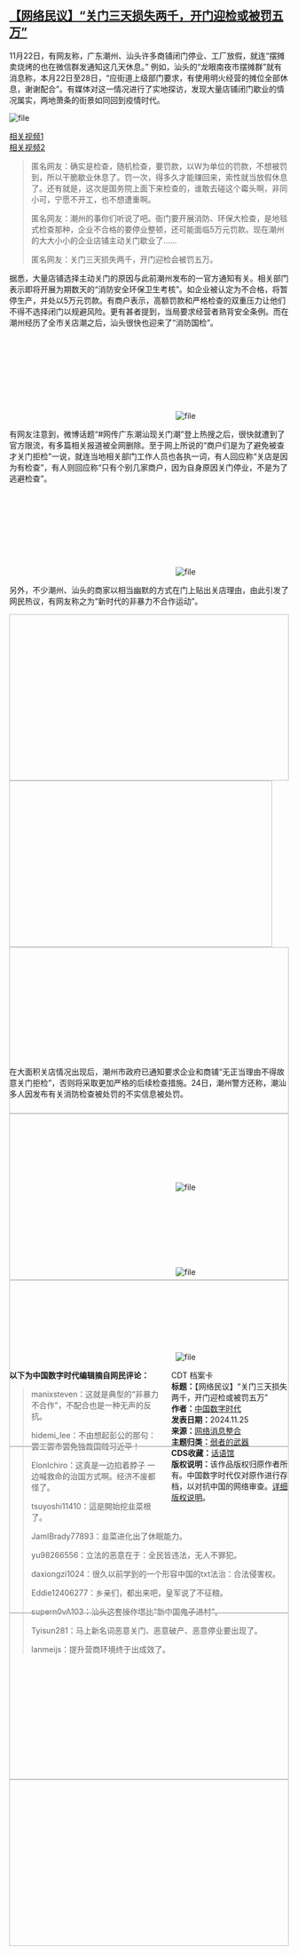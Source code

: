 <!--1732530957000-->
[【网络民议】“关门三天损失两千，开门迎检或被罚五万”](https://chinadigitaltimes.net/chinese/713431.html)
------

<p>11月22日，有网友称，广东潮州、汕头许多商铺闭门停业、工厂放假，就连“摆摊卖烧烤的也在微信群发通知这几天休息。” 例如，汕头的“龙眼南夜市摆摊群”就有消息称，本月22日至28日，“应街道上级部门要求，有使用明火经营的摊位全部休息，谢谢配合”。有媒体对这一情况进行了实地探访，发现大量店铺闭门歇业的情况属实，两地萧条的街景如同回到疫情时代。</p><p><img decoding="async" src="https://chinadigitaltimes.net/chinese/files/2024/11/image-1732526981774.png" alt="file"></p><p><a href="https://x.com/whyyoutouzhele/status/1859633820770672855" title="相关视频">相关视频1</a><br><a href="https://x.com/whyyoutouzhele/status/1860289114307956792" title="相关视频2">相关视频2</a></p><blockquote><p>匿名网友：确实是检查，随机检查，要罚款，以W为单位的罚款，不想被罚到，所以干脆歇业休息了。罚一次，得多久才能赚回来，索性就当放假休息了。还有就是，这次是国务院上面下来检查的，谁敢去碰这个霉头啊，非同小可，宁愿不开工，也不想遭重啊。</p><p>匿名网友：潮州的事你们听说了吧。衙门要开展消防、环保大检查，是地毯式检查那种，企业不合格的要停业整顿，还可能面临5万元罚款。现在潮州的大大小小的企业店铺主动关门歇业了……</p><p>匿名网友：关门三天损失两千，开门迎检会被罚五万。</p></blockquote><p>据悉，大量店铺选择主动关门的原因与此前潮州发布的一官方通知有关。相关部门表示即将开展为期数天的“消防安全环保卫生考核”。如企业被认定为不合格，将暂停生产，并处以5万元罚款。有商户表示，高额罚款和严格检查的双重压力让他们不得不选择闭门以规避风险。更有甚者提到，当局要求经营者熟背安全条例。而在潮州经历了全市关店潮之后，汕头很快也迎来了“消防国检”。</p><p><img decoding="async" src="data:image/svg+xml,%3Csvg%20xmlns='http://www.w3.org/2000/svg'%20viewBox='0%200%200%200'%3E%3C/svg%3E" alt="file" data-lazy-src="https://chinadigitaltimes.net/chinese/files/2024/11/image-1732527156054.png"><noscript><img decoding="async" src="https://chinadigitaltimes.net/chinese/files/2024/11/image-1732527156054.png" alt="file"></noscript></p><p>有网友注意到，微博话题“#网传广东潮汕现关门潮”登上热搜之后，很快就遭到了官方限流，有多篇相关报道被全网删除。至于网上所说的“商户们是为了避免被查才关门拒检”一说，就连当地相关部门工作人员也各执一词，有人回应称“关店是因为有检查”，有人则回应称“只有个别几家商户，因为自身原因关门停业，不是为了逃避检查”。</p><p><img decoding="async" src="data:image/svg+xml,%3Csvg%20xmlns='http://www.w3.org/2000/svg'%20viewBox='0%200%200%200'%3E%3C/svg%3E" alt="file" data-lazy-src="https://chinadigitaltimes.net/chinese/files/2024/11/image-1732528282946.png"><noscript><img decoding="async" src="https://chinadigitaltimes.net/chinese/files/2024/11/image-1732528282946.png" alt="file"></noscript></p><p>另外，不少潮州、汕头的商家以相当幽默的方式在门上贴出关店理由，由此引发了网民热议，有网友称之为“新时代的非暴力不合作运动”。</p><style>#jtg-713433 .modula-item .jtg-social a, .lightbox-socials.jtg-social a{ fill: #ffffff; color: #ffffff }#jtg-713433 .modula-item .jtg-social-mobile a{ fill: #ffffff; color: #ffffff }#jtg-713433 .modula-item .jtg-social svg, .lightbox-socials.jtg-social svg { height: 16px; width: 16px }#jtg-713433 .modula-item .jtg-social-mobile svg { height: 16px; width: 16px }#jtg-713433 .modula-item .jtg-social a:not(:last-child), .lightbox-socials.jtg-social a:not(:last-child) { margin-right: 10px }#jtg-713433 .modula-item .jtg-social-mobile .jtg-social-mobile-icons a:not(:last-child){ margin-right: 10px }#jtg-713433 .modula-item .figc {color:#ffffff;}#jtg-713433 .modula-item .modula-item-content { transform: scale(1) }#jtg-713433 { width:100%;}#jtg-713433 .modula-items{height:800px;}@media screen and (max-width: 992px) {#jtg-713433 .modula-items{height:800px;}}@media screen and (max-width: 768px) {#jtg-713433 .modula-items{height:800px;}}#jtg-713433 .modula-items .figc p.description { font-size:14px; }#jtg-713433 .modula-items .figc p.description { color:#ffffff;}#jtg-713433.modula-gallery .modula-item > a, #jtg-713433.modula-gallery .modula-item, #jtg-713433.modula-gallery .modula-item-content > a:not(.modula-no-follow) { cursor:zoom-in; } #jtg-713433.modula-gallery .modula-item-content .modula-no-follow { cursor: default; } #jtg-713433 .modula-item .modula-item-overlay, #jtg-713433 .modula-item.effect-layla, #jtg-713433  .modula-item.effect-ruby,#jtg-713433 .modula-item.effect-bubba,#jtg-713433 .modula-item.effect-sarah,#jtg-713433 .modula-item.effect-milo,#jtg-713433 .modula-item.effect-julia,#jtg-713433 .modula-item.effect-hera,#jtg-713433 .modula-item.effect-winston,#jtg-713433 .modula-item.effect-selena,#jtg-713433 .modula-item.effect-terry,#jtg-713433 .modula-item.effect-phoebe,#jtg-713433 .modula-item.effect-apollo{ background-color:#ffffff; }#jtg-713433  .modula-item.effect-oscar { background: -webkit-linear-gradient(45deg,#ffffff 0,#9b4a1b 40%,#ffffff 100%);background: linear-gradient(45deg,#ffffff 0,#9b4a1b 40%,#ffffff 100%);}#jtg-713433  .modula-item.effect-roxy {background: -webkit-linear-gradient(45deg,#ffffff 0,#05abe0 100%);background: linear-gradient(45deg,#ffffff 0,#05abe0 100%);}#jtg-713433 .modula-item.effect-dexter {background: -webkit-linear-gradient(top,#ffffff 0,rgba(104,60,19,1) 100%); background: linear-gradient(to bottom,#ffffff 0,rgba(104,60,19,1) 100%);}#jtg-713433  .modula-item.effect-jazz {background: -webkit-linear-gradient(-45deg,#ffffff 0,#f33f58 100%);background: linear-gradient(-45deg,#ffffff 0,#f33f58 100%);}#jtg-713433 .modula-item.effect-lexi {background: -webkit-linear-gradient(-45deg,#ffffff 0,#fff 100%);background: linear-gradient(-45deg,#ffffff 0,#fff 100%);}#jtg-713433 .modula-item.effect-duke {background: -webkit-linear-gradient(-45deg,#ffffff 0,#cc6055 100%);background: linear-gradient(-45deg,#ffffff 0,#cc6055 100%);}#jtg-713433 .modula-item.effect-ming .figc::before {border: 2px solid #ffffff; box-shadow: 0 0 0 100vmax rgba(255,255,255,0.5);}#jtg-713433 .modula-item:hover img { opacity: 0.5; }#jtg-713433 .jtg-title {font-weight:400; }#jtg-713433 p.description {font-weight:normal; }#jtg-713433:not(.modula-loaded-scale)  .modula-item .modula-item-content { transform: scale(1) translate(0px,0px) rotate(0deg); }@keyframes modulaScaling { 0% {transform: scale(1) translate(0px,p0x) rotate(0deg);} 50%{transform: scale(1) translate(0px,0px) rotate(0deg);}100%{transform: scale(1) translate(0px,p0x) rotate(0deg);}}#jtg-713433.modula-gallery .modula-item.effect-terry .jtg-social a:not(:last-child){margin-bottom:10px;}.modula-fancybox-container.modula-lightbox-jtg-713433 .modula-fancybox-caption .modula-fancybox-caption__body, .modula-fancybox-container.modula-lightbox-jtg-713433 .modula-fancybox-caption .modula-fancybox-caption__body p {text-align:left}html body .modula.modula-columns .modula-items.grid-gallery .modula-item.effect-under .modula-item-content { height:auto;}@media all and (max-width: 768px) { .modula-gallery .modula-item.effect-under.modula-caption-effect-item.jg-entry { margin-top: 10px; } }.modula-fancybox-container.modula-lightbox-jtg-713433 .fancybox__caption {align-self:flex-start}.modula-fancybox-container.modula-lightbox-jtg-713433 {--fancybox-bg:rgba(30,30,30,0.9);--fancybox-opacity:1 !important;}.modula-fancybox-container.modula-lightbox-jtg-713433 .fancybox__caption {align-self:flex-start}@media screen and (max-width:480px){#jtg-713433 .modula-item .figc .jtg-title {  font-size: 12px; }#jtg-713433 .modula-items .figc p.description { color:#ffffff;font-size:10px; }}</style><!-- Gallery Container --><div id="jtg-713433" class="modula modula-gallery modula-creative-gallery" data-config="{&quot;height&quot;:800,&quot;tabletHeight&quot;:800,&quot;mobileHeight&quot;:800,&quot;desktopHeight&quot;:800,&quot;enableTwitter&quot;:false,&quot;enableWhatsapp&quot;:false,&quot;enableFacebook&quot;:false,&quot;enablePinterest&quot;:false,&quot;enableLinkedin&quot;:false,&quot;enableEmail&quot;:false,&quot;randomFactor&quot;:0.5,&quot;type&quot;:&quot;creative-gallery&quot;,&quot;columns&quot;:12,&quot;gutter&quot;:10,&quot;mobileGutter&quot;:10,&quot;tabletGutter&quot;:10,&quot;desktopGutter&quot;:10,&quot;enableResponsive&quot;:&quot;0&quot;,&quot;tabletColumns&quot;:2,&quot;mobileColumns&quot;:1,&quot;lazyLoad&quot;:true,&quot;lightboxOpts&quot;:{&quot;animated&quot;:true,&quot;Thumbs&quot;:{&quot;type&quot;:&quot;modern&quot;,&quot;showOnStart&quot;:false,&quot;position&quot;:&quot;bottom&quot;},&quot;Toolbar&quot;:{&quot;display&quot;:{&quot;right&quot;:[&quot;close&quot;],&quot;left&quot;:[&quot;infobar&quot;]},&quot;enabled&quot;:true},&quot;Carousel&quot;:{&quot;Panzoom&quot;:{&quot;touch&quot;:true},&quot;infinite&quot;:false,&quot;transition&quot;:&quot;fade&quot;},&quot;keyboard&quot;:{&quot;Escape&quot;:&quot;close&quot;,&quot;Delete&quot;:&quot;close&quot;,&quot;Backspace&quot;:&quot;close&quot;,&quot;PageUp&quot;:&quot;next&quot;,&quot;PageDown&quot;:&quot;prev&quot;,&quot;ArrowUp&quot;:&quot;prev&quot;,&quot;ArrowDown&quot;:&quot;next&quot;,&quot;ArrowRight&quot;:&quot;next&quot;,&quot;ArrowLeft&quot;:&quot;prev&quot;},&quot;touch&quot;:{&quot;vertical&quot;:true,&quot;momentum&quot;:true},&quot;backdropClick&quot;:false,&quot;l10n&quot;:{&quot;CLOSE&quot;:&quot;Close&quot;,&quot;NEXT&quot;:&quot;Next&quot;,&quot;PREV&quot;:&quot;Previous&quot;,&quot;Error&quot;:&quot;The requested content cannot be loaded. Please try again later.&quot;,&quot;PLAY_START&quot;:&quot;Start slideshow&quot;,&quot;PLAY_STOP&quot;:&quot;Pause slideshow&quot;,&quot;FULL_SCREEN&quot;:&quot;Full screen&quot;,&quot;THUMBS&quot;:&quot;Thumbnails&quot;,&quot;DOWNLOAD&quot;:&quot;Download&quot;,&quot;SHARE&quot;:&quot;Share&quot;,&quot;ZOOM&quot;:&quot;Zoom&quot;,&quot;EMAIL&quot;:&quot;Here is the link to the image : %%image_link%% and this is the link to the gallery : %%gallery_link%%&quot;,&quot;MODAL&quot;:&quot;You can close this modal content with the ESC key&quot;,&quot;ERROR&quot;:&quot;Something Went Wrong, Please Try Again Later&quot;,&quot;IMAGE_ERROR&quot;:&quot;Image Not Found&quot;,&quot;ELEMENT_NOT_FOUND&quot;:&quot;HTML Element Not Found&quot;,&quot;AJAX_NOT_FOUND&quot;:&quot;Error Loading AJAX : Not Found&quot;,&quot;AJAX_FORBIDDEN&quot;:&quot;Error Loading AJAX : Forbidden&quot;,&quot;IFRAME_ERROR&quot;:&quot;Error Loading Page&quot;,&quot;TOGGLE_ZOOM&quot;:&quot;Toggle zoom level&quot;,&quot;TOGGLE_THUMBS&quot;:&quot;Toggle thumbnails&quot;,&quot;TOGGLE_SLIDESHOW&quot;:&quot;Toggle slideshow&quot;,&quot;TOGGLE_FULLSCREEN&quot;:&quot;Toggle full-screen mode&quot;},&quot;Images&quot;:{&quot;Panzoom&quot;:{&quot;maxScale&quot;:2}},&quot;toolbar&quot;:true,&quot;wheel&quot;:false,&quot;animationEffect&quot;:&quot;false&quot;,&quot;transitionEffect&quot;:&quot;fade&quot;,&quot;mainClass&quot;:&quot;modula-fancybox-container modula-lightbox-jtg-713433&quot;,&quot;Html&quot;:{&quot;videoAutoplay&quot;:0,&quot;videoTpl&quot;:&quot;<video class=\&quot;fancybox__html5video\&quot; controls muted playsinline controlsList controlsList=\&quot;nodownload\&quot; poster=\&quot;{{poster}}\&quot; src=\&quot;{{src}}\&quot; type=\&quot;{{format}}\&quot; >  Sorry, your browser doesn't support embedded videos, <a href=\&quot;{{src}}\&quot;> download <\/a> and watch with your favorite video player! <\/video>&quot;}},&quot;inView&quot;:false,&quot;email_subject&quot;:&quot;Check out this awesome image !!&quot;,&quot;email_message&quot;:&quot;Here is the link to the image : %%image_link%% and this is the link to the gallery : %%gallery_link%%&quot;,&quot;lightbox&quot;:&quot;fancybox&quot;,&quot;filterClick&quot;:&quot;0&quot;,&quot;dropdownFilters&quot;:&quot;0&quot;,&quot;defaultActiveFilter&quot;:&quot;all&quot;,&quot;initLightbox&quot;:&quot;modula_pro_init_lightbox&quot;,&quot;haveFilters&quot;:0,&quot;lightbox_devices&quot;:&quot;both&quot;}"><!-- Items Container --><div class="modula-items"><div class="modula-item effect-pufrobo jtg-filter-all jtg-filter-"><div class="modula-item-overlay"></div><div class="modula-item-content"><a data-image-id="713441" tabindex="0" rel="jtg-713433" data-caption="<span class=&quot;modula-caption-description&quot;></span>" aria-label="Open image in lightbox" role="button" data-thumb="https://chinadigitaltimes.net/chinese/files/2024/11/008tU0Tely1hvwjpgxb58j30sg0n6n0o.jpg" class="tile-inner modula-item-link"></a><img class="pic wp-image-713441 lazyload" data-valign="middle" data-halign="center" alt="" data-full="https://chinadigitaltimes.net/chinese/files/2024/11/008tU0Tely1hvwjpgxb58j30sg0n6n0o.jpg" title="008tU0Tely1hvwjpgxb58j30sg0n6n0o" width="564" height="300" data-src="https://chinadigitaltimes.net/chinese/files/2024/11/008tU0Tely1hvwjpgxb58j30sg0n6n0o-564x300.jpg" data-caption="" data-source="modula"><div class="figc no-description"><div class="figc-inner"></div></div></div></div><div class="modula-item effect-pufrobo jtg-filter-all jtg-filter-"><div class="modula-item-overlay"></div><div class="modula-item-content"><a data-image-id="713442" tabindex="0" rel="jtg-713433" data-caption="<span class=&quot;modula-caption-description&quot;></span>" aria-label="Open image in lightbox" role="button" data-thumb="https://chinadigitaltimes.net/chinese/files/2024/11/008tU0Tely1hvwjph91xwj30d60sgq4z.jpg" class="tile-inner modula-item-link"></a><img class="pic wp-image-713442 lazyload" data-valign="middle" data-halign="center" alt="" data-full="https://chinadigitaltimes.net/chinese/files/2024/11/008tU0Tely1hvwjph91xwj30d60sgq4z.jpg" title="008tU0Tely1hvwjph91xwj30d60sgq4z" width="474" height="300" data-src="https://chinadigitaltimes.net/chinese/files/2024/11/008tU0Tely1hvwjph91xwj30d60sgq4z-474x300.jpg" data-caption="" data-source="modula"><div class="figc no-description"><div class="figc-inner"></div></div></div></div><div class="modula-item effect-pufrobo jtg-filter-all jtg-filter-"><div class="modula-item-overlay"></div><div class="modula-item-content"><a data-image-id="713443" tabindex="0" rel="jtg-713433" data-caption="<span class=&quot;modula-caption-description&quot;></span>" aria-label="Open image in lightbox" role="button" data-thumb="https://chinadigitaltimes.net/chinese/files/2024/11/008tU0Tely1hvwjphi2v1j30ky0sgn09.jpg" class="tile-inner modula-item-link"></a><img class="pic wp-image-713443 lazyload" data-valign="middle" data-halign="center" alt="" data-full="https://chinadigitaltimes.net/chinese/files/2024/11/008tU0Tely1hvwjphi2v1j30ky0sgn09.jpg" title="008tU0Tely1hvwjphi2v1j30ky0sgn09" width="564" height="300" data-src="https://chinadigitaltimes.net/chinese/files/2024/11/008tU0Tely1hvwjphi2v1j30ky0sgn09-564x300.jpg" data-caption="" data-source="modula"><div class="figc no-description"><div class="figc-inner"></div></div></div></div><div class="modula-item effect-pufrobo jtg-filter-all jtg-filter-"><div class="modula-item-overlay"></div><div class="modula-item-content"><a data-image-id="713444" tabindex="0" rel="jtg-713433" data-caption="<span class=&quot;modula-caption-description&quot;></span>" aria-label="Open image in lightbox" role="button" data-thumb="https://chinadigitaltimes.net/chinese/files/2024/11/008tU0Tely1hvwjphr7guj30zt0pidjm.jpg" class="tile-inner modula-item-link"></a><img class="pic wp-image-713444 lazyload" data-valign="middle" data-halign="center" alt="" data-full="https://chinadigitaltimes.net/chinese/files/2024/11/008tU0Tely1hvwjphr7guj30zt0pidjm.jpg" title="008tU0Tely1hvwjphr7guj30zt0pidjm" width="564" height="300" data-src="https://chinadigitaltimes.net/chinese/files/2024/11/008tU0Tely1hvwjphr7guj30zt0pidjm-564x300.jpg" data-caption="" data-source="modula"><div class="figc no-description"><div class="figc-inner"></div></div></div></div><div class="modula-item effect-pufrobo jtg-filter-all jtg-filter-"><div class="modula-item-overlay"></div><div class="modula-item-content"><a data-image-id="713445" tabindex="0" rel="jtg-713433" data-caption="<span class=&quot;modula-caption-description&quot;></span>" aria-label="Open image in lightbox" role="button" data-thumb="https://chinadigitaltimes.net/chinese/files/2024/11/GdF0MI7agAMwxfD.jpeg" class="tile-inner modula-item-link"></a><img class="pic wp-image-713445 lazyload" data-valign="middle" data-halign="center" alt="" data-full="https://chinadigitaltimes.net/chinese/files/2024/11/GdF0MI7agAMwxfD.jpeg" title="GdF0MI7agAMwxfD" width="564" height="300" data-src="https://chinadigitaltimes.net/chinese/files/2024/11/GdF0MI7agAMwxfD-564x300.jpeg" data-caption="" data-source="modula"><div class="figc no-description"><div class="figc-inner"></div></div></div></div><div class="modula-item effect-pufrobo jtg-filter-all jtg-filter-"><div class="modula-item-overlay"></div><div class="modula-item-content"><a data-image-id="713446" tabindex="0" rel="jtg-713433" data-caption="<span class=&quot;modula-caption-description&quot;></span>" aria-label="Open image in lightbox" role="button" data-thumb="https://chinadigitaltimes.net/chinese/files/2024/11/GdG262OagAMJ9Ow.jpeg" class="tile-inner modula-item-link"></a><img class="pic wp-image-713446 lazyload" data-valign="middle" data-halign="center" alt="" data-full="https://chinadigitaltimes.net/chinese/files/2024/11/GdG262OagAMJ9Ow.jpeg" title="GdG262OagAMJ9Ow" width="564" height="300" data-src="https://chinadigitaltimes.net/chinese/files/2024/11/GdG262OagAMJ9Ow-564x300.jpeg" data-caption="" data-source="modula"><div class="figc no-description"><div class="figc-inner"></div></div></div></div><div class="modula-item effect-pufrobo jtg-filter-all jtg-filter-"><div class="modula-item-overlay"></div><div class="modula-item-content"><a data-image-id="713448" tabindex="0" rel="jtg-713433" data-caption="<span class=&quot;modula-caption-description&quot;></span>" aria-label="Open image in lightbox" role="button" data-thumb="https://chinadigitaltimes.net/chinese/files/2024/11/Ok0Q82h4a6DBvc9YU8Pz.jpg" class="tile-inner modula-item-link"></a><img class="pic wp-image-713448 lazyload" data-valign="middle" data-halign="center" alt="" data-full="https://chinadigitaltimes.net/chinese/files/2024/11/Ok0Q82h4a6DBvc9YU8Pz.jpg" title="Ok0Q82h4a6DBvc9YU8Pz" width="564" height="300" data-src="https://chinadigitaltimes.net/chinese/files/2024/11/Ok0Q82h4a6DBvc9YU8Pz-564x300.jpg" data-caption="" data-source="modula"><div class="figc no-description"><div class="figc-inner"></div></div></div></div><div class="modula-item effect-pufrobo jtg-filter-all jtg-filter-"><div class="modula-item-overlay"></div><div class="modula-item-content"><a data-image-id="713449" tabindex="0" rel="jtg-713433" data-caption="<span class=&quot;modula-caption-description&quot;></span>" aria-label="Open image in lightbox" role="button" data-thumb="https://chinadigitaltimes.net/chinese/files/2024/11/photo.jpeg" class="tile-inner modula-item-link"></a><img class="pic wp-image-713449 lazyload" data-valign="middle" data-halign="center" alt="" data-full="https://chinadigitaltimes.net/chinese/files/2024/11/photo.jpeg" title="photo" width="564" height="300" data-src="https://chinadigitaltimes.net/chinese/files/2024/11/photo-564x300.jpeg" data-caption="" data-source="modula"><div class="figc no-description"><div class="figc-inner"></div></div></div></div></div><script type="application/ld+json">{"@context": "http://schema.org","@type"   : "ImageGallery","id"      : "https://chinadigitaltimes.net/chinese/713431.html/","url"     : "https://chinadigitaltimes.net/chinese/713431.html/"}</script></div><p>在大面积关店情况出现后，潮州市政府已通知要求企业和商铺“无正当理由不得故意关门拒检”，否则将采取更加严格的后续检查措施。24日，潮州警方还称，潮汕多人因发布有关消防检查被处罚的不实信息被处罚。</p><p><img decoding="async" src="data:image/svg+xml,%3Csvg%20xmlns='http://www.w3.org/2000/svg'%20viewBox='0%200%200%200'%3E%3C/svg%3E" alt="file" data-lazy-src="https://chinadigitaltimes.net/chinese/files/2024/11/image-1732529913231.png"><noscript><img decoding="async" src="https://chinadigitaltimes.net/chinese/files/2024/11/image-1732529913231.png" alt="file"></noscript><br><img decoding="async" src="data:image/svg+xml,%3Csvg%20xmlns='http://www.w3.org/2000/svg'%20viewBox='0%200%200%200'%3E%3C/svg%3E" alt="file" data-lazy-src="https://chinadigitaltimes.net/chinese/files/2024/11/image-1732529941485.png"><noscript><img decoding="async" src="https://chinadigitaltimes.net/chinese/files/2024/11/image-1732529941485.png" alt="file"></noscript><br><img decoding="async" src="data:image/svg+xml,%3Csvg%20xmlns='http://www.w3.org/2000/svg'%20viewBox='0%200%200%200'%3E%3C/svg%3E" alt="file" data-lazy-src="https://chinadigitaltimes.net/chinese/files/2024/11/image-1732529137536.png"><noscript><img decoding="async" src="https://chinadigitaltimes.net/chinese/files/2024/11/image-1732529137536.png" alt="file"></noscript></p><div style="width:42%;float:right;padding-left:20px;"><div class="su-spoiler su-spoiler-style-fancy su-spoiler-icon-chevron-circle" data-scroll-offset="0" data-anchor-in-url="no"><div class="su-spoiler-title" tabindex="0" role="button"><span class="su-spoiler-icon"></span>CDT 档案卡</div><div class="su-spoiler-content su-u-clearfix su-u-trim"><strong>标题：</strong>【网络民议】“关门三天损失两千，开门迎检或被罚五万”<br><strong>作者：</strong><a href="https://chinadigitaltimes.net/space/中国数字时代" target="_blank">中国数字时代</a><br><strong>发表日期：</strong>2024.11.25<br><strong>来源：</strong><a href="" target="_blank">网络消息整合</a><br><strong>主题归类：</strong><a href="https://chinadigitaltimes.net/space/弱者的武器" target="_blank">弱者的武器</a><br><strong>CDS收藏：</strong><a href="https://chinadigitaltimes.net/space/%E8%AF%9D%E8%AF%AD%E9%A6%86" target="_blank" rel="noopener">话语馆</a><br><strong>版权说明：</strong>该作品版权归原作者所有。中国数字时代仅对原作进行存档，以对抗中国的网络审查。<a href="https://chinadigitaltimes.net/chinese/copyright">详细版权说明</a>。</div></div></div><p><strong>以下为中国数字时代编辑摘自网民评论：</strong></p><blockquote><p>manixsteven：这就是典型的“非暴力不合作”，不配合也是一种无声的反抗。</p><p>hidemi_lee：不由想起彭公的那句：罢工罢市罢免独裁国贼习近平！</p><p>ElonIchiro：这真是一边掐着脖子 一边喊救命的治国方式啊。经济不废都怪了。</p><p>tsuyoshi11410：這是開始挖韭菜根了。</p><p>JamIBrady77893：韭菜进化出了休眠能力。</p><p>yu98266556：立法的恶意在于：全民皆违法，无人不罪犯。</p><p>daxiongzi1024：很久以前学到的一个形容中国的txt法治：合法侵害权。</p><p>Eddie12406277：乡亲们，都出来吧，皇军说了不征粮。</p><p>supern0vA103：汕头这套操作堪比“新中国鬼子进村”。</p><p>Tyisun281：马上新名词恶意关门、恶意破产、恶意停业要出现了。</p><p>lanmeijs：提升营商环境终于出成效了。</p></blockquote><div class="addtoany_share_save_container addtoany_content addtoany_content_bottom"><div class="a2a_kit a2a_kit_size_32 addtoany_list" data-a2a-url="https://chinadigitaltimes.net/chinese/713431.html" data-a2a-title="【网络民议】“关门三天损失两千，开门迎检或被罚五万”"><a class="a2a_button_facebook" href="https://www.addtoany.com/add_to/facebook?linkurl=https%3A%2F%2Fchinadigitaltimes.net%2Fchinese%2F713431.html&amp;linkname=%E3%80%90%E7%BD%91%E7%BB%9C%E6%B0%91%E8%AE%AE%E3%80%91%E2%80%9C%E5%85%B3%E9%97%A8%E4%B8%89%E5%A4%A9%E6%8D%9F%E5%A4%B1%E4%B8%A4%E5%8D%83%EF%BC%8C%E5%BC%80%E9%97%A8%E8%BF%8E%E6%A3%80%E6%88%96%E8%A2%AB%E7%BD%9A%E4%BA%94%E4%B8%87%E2%80%9D" title="Facebook" rel="nofollow noopener" target="_blank"></a><a class="a2a_button_twitter" href="https://www.addtoany.com/add_to/twitter?linkurl=https%3A%2F%2Fchinadigitaltimes.net%2Fchinese%2F713431.html&amp;linkname=%E3%80%90%E7%BD%91%E7%BB%9C%E6%B0%91%E8%AE%AE%E3%80%91%E2%80%9C%E5%85%B3%E9%97%A8%E4%B8%89%E5%A4%A9%E6%8D%9F%E5%A4%B1%E4%B8%A4%E5%8D%83%EF%BC%8C%E5%BC%80%E9%97%A8%E8%BF%8E%E6%A3%80%E6%88%96%E8%A2%AB%E7%BD%9A%E4%BA%94%E4%B8%87%E2%80%9D" title="Twitter" rel="nofollow noopener" target="_blank"></a><a class="a2a_button_telegram" href="https://www.addtoany.com/add_to/telegram?linkurl=https%3A%2F%2Fchinadigitaltimes.net%2Fchinese%2F713431.html&amp;linkname=%E3%80%90%E7%BD%91%E7%BB%9C%E6%B0%91%E8%AE%AE%E3%80%91%E2%80%9C%E5%85%B3%E9%97%A8%E4%B8%89%E5%A4%A9%E6%8D%9F%E5%A4%B1%E4%B8%A4%E5%8D%83%EF%BC%8C%E5%BC%80%E9%97%A8%E8%BF%8E%E6%A3%80%E6%88%96%E8%A2%AB%E7%BD%9A%E4%BA%94%E4%B8%87%E2%80%9D" title="Telegram" rel="nofollow noopener" target="_blank"></a><a class="a2a_button_reddit" href="https://www.addtoany.com/add_to/reddit?linkurl=https%3A%2F%2Fchinadigitaltimes.net%2Fchinese%2F713431.html&amp;linkname=%E3%80%90%E7%BD%91%E7%BB%9C%E6%B0%91%E8%AE%AE%E3%80%91%E2%80%9C%E5%85%B3%E9%97%A8%E4%B8%89%E5%A4%A9%E6%8D%9F%E5%A4%B1%E4%B8%A4%E5%8D%83%EF%BC%8C%E5%BC%80%E9%97%A8%E8%BF%8E%E6%A3%80%E6%88%96%E8%A2%AB%E7%BD%9A%E4%BA%94%E4%B8%87%E2%80%9D" title="Reddit" rel="nofollow noopener" target="_blank"></a><a class="a2a_button_whatsapp" href="https://www.addtoany.com/add_to/whatsapp?linkurl=https%3A%2F%2Fchinadigitaltimes.net%2Fchinese%2F713431.html&amp;linkname=%E3%80%90%E7%BD%91%E7%BB%9C%E6%B0%91%E8%AE%AE%E3%80%91%E2%80%9C%E5%85%B3%E9%97%A8%E4%B8%89%E5%A4%A9%E6%8D%9F%E5%A4%B1%E4%B8%A4%E5%8D%83%EF%BC%8C%E5%BC%80%E9%97%A8%E8%BF%8E%E6%A3%80%E6%88%96%E8%A2%AB%E7%BD%9A%E4%BA%94%E4%B8%87%E2%80%9D" title="WhatsApp" rel="nofollow noopener" target="_blank"></a><a class="a2a_button_email" href="https://www.addtoany.com/add_to/email?linkurl=https%3A%2F%2Fchinadigitaltimes.net%2Fchinese%2F713431.html&amp;linkname=%E3%80%90%E7%BD%91%E7%BB%9C%E6%B0%91%E8%AE%AE%E3%80%91%E2%80%9C%E5%85%B3%E9%97%A8%E4%B8%89%E5%A4%A9%E6%8D%9F%E5%A4%B1%E4%B8%A4%E5%8D%83%EF%BC%8C%E5%BC%80%E9%97%A8%E8%BF%8E%E6%A3%80%E6%88%96%E8%A2%AB%E7%BD%9A%E4%BA%94%E4%B8%87%E2%80%9D" title="Email" rel="nofollow noopener" target="_blank"></a><a class="a2a_button_copy_link" href="https://www.addtoany.com/add_to/copy_link?linkurl=https%3A%2F%2Fchinadigitaltimes.net%2Fchinese%2F713431.html&amp;linkname=%E3%80%90%E7%BD%91%E7%BB%9C%E6%B0%91%E8%AE%AE%E3%80%91%E2%80%9C%E5%85%B3%E9%97%A8%E4%B8%89%E5%A4%A9%E6%8D%9F%E5%A4%B1%E4%B8%A4%E5%8D%83%EF%BC%8C%E5%BC%80%E9%97%A8%E8%BF%8E%E6%A3%80%E6%88%96%E8%A2%AB%E7%BD%9A%E4%BA%94%E4%B8%87%E2%80%9D" title="Copy Link" rel="nofollow noopener" target="_blank"></a><a class="a2a_dd addtoany_share_save addtoany_share" href="https://www.addtoany.com/share"></a></div></div>

